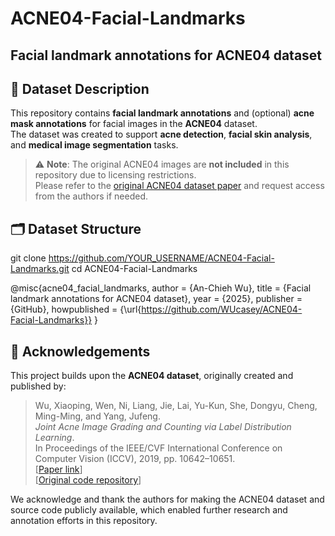 # ACNE04-Facial-Landmarks

**Facial landmark annotations for ACNE04 dataset**
---

## 📂 Dataset Description

This repository contains **facial landmark annotations** and (optional) **acne mask annotations** for facial images in the **ACNE04** dataset.  
The dataset was created to support **acne detection**, **facial skin analysis**, and **medical image segmentation** tasks.

> ⚠️ **Note**: The original ACNE04 images are **not included** in this repository due to licensing restrictions.  
Please refer to the [original ACNE04 dataset paper](https://openaccess.thecvf.com/content_ICCV_2019/html/Wu_Joint_Acne_Image_Grading_and_Counting_via_Label_Distribution_Learning_ICCV_2019_paper.html) and request access from the authors if needed.

## 🗂️ Dataset Structure

git clone https://github.com/YOUR_USERNAME/ACNE04-Facial-Landmarks.git
cd ACNE04-Facial-Landmarks

@misc{acne04_facial_landmarks,
  author = {An-Chieh Wu},
  title = {Facial landmark annotations for ACNE04 dataset},
  year = {2025},
  publisher = {GitHub},
  howpublished = {\url{https://github.com/WUcasey/ACNE04-Facial-Landmarks}}
}

## 🙏 Acknowledgements

This project builds upon the **ACNE04 dataset**, originally created and published by:

> Wu, Xiaoping, Wen, Ni, Liang, Jie, Lai, Yu-Kun, She, Dongyu, Cheng, Ming-Ming, and Yang, Jufeng.  
> *Joint Acne Image Grading and Counting via Label Distribution Learning*.  
> In Proceedings of the IEEE/CVF International Conference on Computer Vision (ICCV), 2019, pp. 10642–10651.  
> [[Paper link](https://openaccess.thecvf.com/content_ICCV_2019/html/Wu_Joint_Acne_Image_Grading_and_Counting_via_Label_Distribution_Learning_ICCV_2019_paper.html)]  
> [[Original code repository](https://github.com/xpwu95/ldl)]

We acknowledge and thank the authors for making the ACNE04 dataset and source code publicly available, which enabled further research and annotation efforts in this repository.
